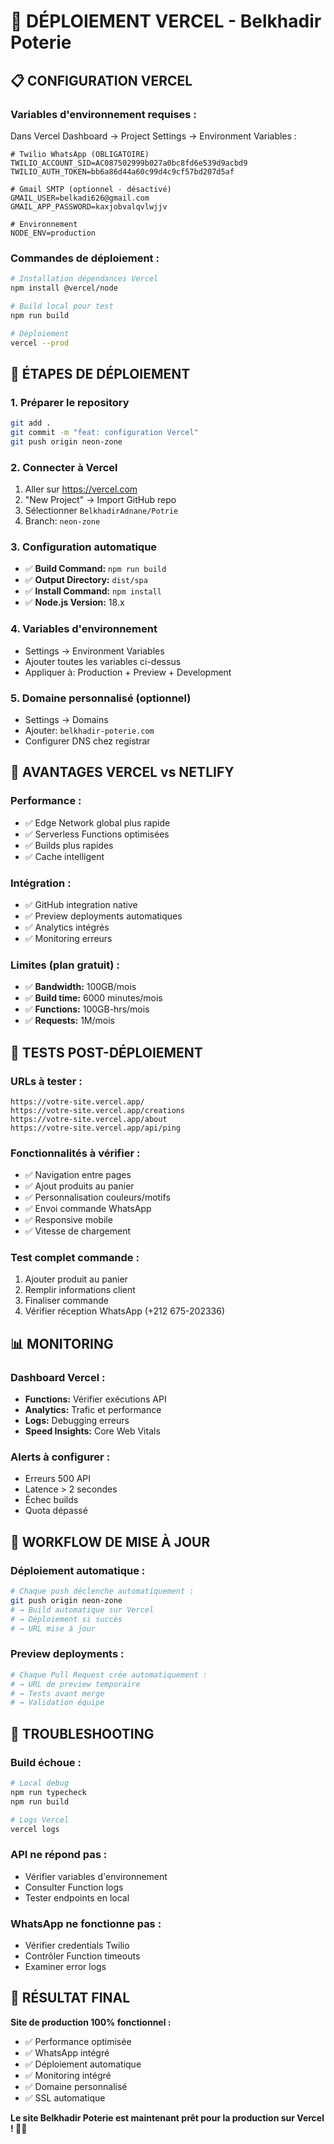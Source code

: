 # 🚀 DÉPLOIEMENT VERCEL - Belkhadir Poterie

## 📋 CONFIGURATION VERCEL

### **Variables d'environnement requises :**

Dans Vercel Dashboard → Project Settings → Environment Variables :

```env
# Twilio WhatsApp (OBLIGATOIRE)
TWILIO_ACCOUNT_SID=AC087502999b027a0bc8fd6e539d9acbd9
TWILIO_AUTH_TOKEN=bb6a86d44a60c99d4c9cf57bd207d5af

# Gmail SMTP (optionnel - désactivé)
GMAIL_USER=belkadi626@gmail.com
GMAIL_APP_PASSWORD=kaxjobvalqvlwjjv

# Environnement
NODE_ENV=production
```

### **Commandes de déploiement :**

```bash
# Installation dépendances Vercel
npm install @vercel/node

# Build local pour test
npm run build

# Déploiement
vercel --prod
```

## 🎯 **ÉTAPES DE DÉPLOIEMENT**

### **1. Préparer le repository**

```bash
git add .
git commit -m "feat: configuration Vercel"
git push origin neon-zone
```

### **2. Connecter à Vercel**

1. Aller sur https://vercel.com
2. "New Project" → Import GitHub repo
3. Sélectionner `BelkhadirAdnane/Potrie`
4. Branch: `neon-zone`

### **3. Configuration automatique**

- ✅ **Build Command:** `npm run build`
- ✅ **Output Directory:** `dist/spa`
- ✅ **Install Command:** `npm install`
- ✅ **Node.js Version:** 18.x

### **4. Variables d'environnement**

- Settings → Environment Variables
- Ajouter toutes les variables ci-dessus
- Appliquer à: Production + Preview + Development

### **5. Domaine personnalisé** (optionnel)

- Settings → Domains
- Ajouter: `belkhadir-poterie.com`
- Configurer DNS chez registrar

## 🔧 **AVANTAGES VERCEL vs NETLIFY**

### **Performance :**

- ✅ Edge Network global plus rapide
- ✅ Serverless Functions optimisées
- ✅ Builds plus rapides
- ✅ Cache intelligent

### **Intégration :**

- ✅ GitHub integration native
- ✅ Preview deployments automatiques
- ✅ Analytics intégrés
- ✅ Monitoring erreurs

### **Limites (plan gratuit) :**

- ✅ **Bandwidth:** 100GB/mois
- ✅ **Build time:** 6000 minutes/mois
- ✅ **Functions:** 100GB-hrs/mois
- ✅ **Requests:** 1M/mois

## 🧪 **TESTS POST-DÉPLOIEMENT**

### **URLs à tester :**

```
https://votre-site.vercel.app/
https://votre-site.vercel.app/creations
https://votre-site.vercel.app/about
https://votre-site.vercel.app/api/ping
```

### **Fonctionnalités à vérifier :**

- ✅ Navigation entre pages
- ✅ Ajout produits au panier
- ✅ Personnalisation couleurs/motifs
- ✅ Envoi commande WhatsApp
- ✅ Responsive mobile
- ✅ Vitesse de chargement

### **Test complet commande :**

1. Ajouter produit au panier
2. Remplir informations client
3. Finaliser commande
4. Vérifier réception WhatsApp (+212 675-202336)

## 📊 **MONITORING**

### **Dashboard Vercel :**

- **Functions:** Vérifier exécutions API
- **Analytics:** Trafic et performance
- **Logs:** Debugging erreurs
- **Speed Insights:** Core Web Vitals

### **Alerts à configurer :**

- Erreurs 500 API
- Latence > 2 secondes
- Échec builds
- Quota dépassé

## 🔄 **WORKFLOW DE MISE À JOUR**

### **Déploiement automatique :**

```bash
# Chaque push déclenche automatiquement :
git push origin neon-zone
# → Build automatique sur Vercel
# → Déploiement si succès
# → URL mise à jour
```

### **Preview deployments :**

```bash
# Chaque Pull Request crée automatiquement :
# → URL de preview temporaire
# → Tests avant merge
# → Validation équipe
```

## 🚨 **TROUBLESHOOTING**

### **Build échoue :**

```bash
# Local debug
npm run typecheck
npm run build

# Logs Vercel
vercel logs
```

### **API ne répond pas :**

- Vérifier variables d'environnement
- Consulter Function logs
- Tester endpoints en local

### **WhatsApp ne fonctionne pas :**

- Vérifier credentials Twilio
- Contrôler Function timeouts
- Examiner error logs

## 🎉 **RÉSULTAT FINAL**

**Site de production 100% fonctionnel :**

- ✅ Performance optimisée
- ✅ WhatsApp intégré
- ✅ Déploiement automatique
- ✅ Monitoring intégré
- ✅ Domaine personnalisé
- ✅ SSL automatique

**Le site Belkhadir Poterie est maintenant prêt pour la production sur Vercel ! 🏺✨**
